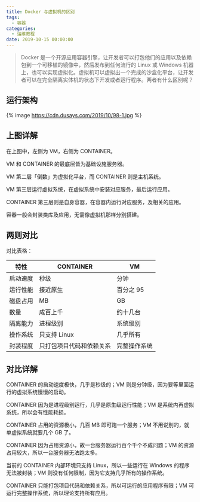 ```yaml
---
title: Docker 与虚拟机的区别
tags:
  - 容器
categories:
  - 运维教程
date: 2019-10-15 00:00:00
---
```


> Docker 是一个开源应用容器引擎，让开发者可以打包他们的应用以及依赖包到一个可移植的镜像中，然后发布到任何流行的 Linux 或 Windows 机器上，也可以实现虚拟化。虚拟机可以虚拟出一个完成的沙盒化平台，让开发者可以在完全隔离实体机的状态下开发或者运行程序。两者有什么区别呢？

<!-- more -->

## 运行架构

{% image https://cdn.dusays.com/2019/10/98-1.jpg %}

## 上图详解

在上图中，左侧为 VM，右侧为 CONTAINER。

VM 和 CONTAINER 的最底层皆为基础设施服务器。

VM 第二层「倒数」为虚拟化平台，而 CONTAINER 则是主机系统。

VM 第三层运行虚拟系统，在虚拟系统中安装对应服务，最后运行应用。

CONTAINER 第三层则是自身容器，在容器内运行对应服务，及相关的应用。

容器一般会封装类库及应用，无需像虚拟机那样分别搭建。

## 两则对比

对比表格：

| 特性 | CONTAINER | VM |
| - | - | - |
| 启动速度 | 秒级 | 分钟 |
| 运行性能 | 接近原生 | 百分之 95 |
| 磁盘占用 | MB	| GB |
| 数量 | 成百上千 | 约十几台 |
| 隔离能力 | 进程级别 | 系统级别 |
| 操作系统 | 只支持 Linux | 几乎所有 |
| 封装程度 | 只打包项目代码和依赖关系 | 完整操作系统 |

## 对比详解

CONTAINER 的启动速度极快，几乎是秒级的；VM 则是分钟级，因为要等里面运行的虚拟系统慢慢的启动。

CONTAINER 因为是进程级别运行，几乎是原生级运行性能；VM 是系统内再虚拟系统，所以会有性能耗损。

CONTAINER 占用的资源极小，几百 MB 即可跑一个服务；VM 不用说别的，就单虚拟系统就要几个 GB 了。

CONTAINER 因为占用资源小，故一台服务器运行百个千个不成问题；VM 的资源占用较大，所以一台服务器无法跑太多。

当前的 CONTAINER 内部环境只支持 Linux，所以一些运行在 Windows 的程序无法被封装；VM 则没有任何限制，因为它支持几乎所有的操作系统。

CONTAINER 只能打包项目代码和依赖关系，所以可运行的应用程序有限；VM 可运行完整操作系统，所以理论支持所有应用。